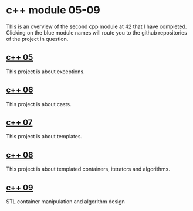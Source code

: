 # c++ module 05-09
This is an overview of the second cpp module at 42 that I have completed. Clicking on the blue module names will route you to the github repositories of the project in question.

## [c++ 05](https://github.com/dhuss42/cpp05)  
This project is about exceptions.

## [c++ 06](https://github.com/dhuss42/cpp06)
This project is about casts.

## [c++ 07](https://github.com/dhuss42/cpp07)
This project is about  templates.

## [c++ 08](https://github.com/dhuss42/cpp08)
This project is about templated containers, iterators and algorithms.

## [c++ 09](https://github.com/dhuss42/cpp09) 
STL container manipulation and algorithm design
